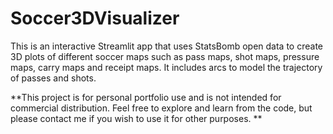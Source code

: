 # Soccer3DVisualizer

This is an interactive Streamlit app that uses StatsBomb open data to create 3D plots of different soccer maps such as pass maps, shot maps, pressure maps, carry maps and receipt maps. It includes arcs to model the trajectory of passes and shots. 

**This project is for personal portfolio use and is not intended for commercial distribution. Feel free to explore and learn from the code, but please contact me if you wish to use it for other purposes. **
